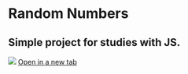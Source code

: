 # Random Numbers
## Simple project for studies with JS.
<img src="https://scontent.frec7-1.fna.fbcdn.net/v/t35.0-12/24139957_1498690183578758_1599173047_o.png?oh=5ec065303bf06c101eade98a69a0cece&oe=5A1F0925">
<a href="https://crisgon.github.io/randomNumbers/" target="_blank">Open in a new tab</a>
